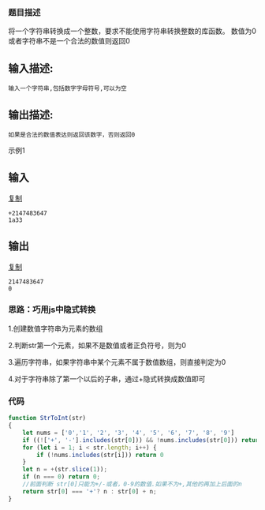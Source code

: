 ### 题目描述
将一个字符串转换成一个整数，要求不能使用字符串转换整数的库函数。 数值为0或者字符串不是一个合法的数值则返回0

## 输入描述:

```
输入一个字符串,包括数字字母符号,可以为空
```

## 输出描述:

```
如果是合法的数值表达则返回该数字，否则返回0
```

示例1

## 输入

[复制](javascript:void(0);)

```
+2147483647
1a33
```

## 输出

[复制](javascript:void(0);)

```
2147483647
0
```

### 思路：巧用js中隐式转换

1.创建数值字符串为元素的数组

2.判断str第一个元素，如果不是数值或者正负符号，则为0

3.遍历字符串，如果字符串中某个元素不属于数值数组，则直接判定为0

4.对于字符串除了第一个以后的子串，通过+隐式转换成数值即可

### 代码

```js
function StrToInt(str)
{
    let nums = ['0','1', '2', '3', '4', '5', '6', '7', '8', '9']
    if ((!['+', '-'].includes(str[0])) && !nums.includes(str[0])) return 0
    for (let i = 1; i < str.length; i++) {
        if (!nums.includes(str[i])) return 0
    }
    let n = +(str.slice(1));
    if (n === 0) return 0;
    //前面判断 str[0]只能为+/-或者，0-9的数值.如果不为+,其他的再加上后面的n
    return str[0] === '+'? n : str[0] + n;
}
```

